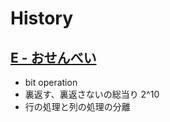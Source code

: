 # History

## [E - おせんべい](https://atcoder.jp/contests/joi2008yo/tasks/joi2008yo_e)

* bit operation
* 裏返す、裏返さないの総当り 2^10
* 行の処理と列の処理の分離